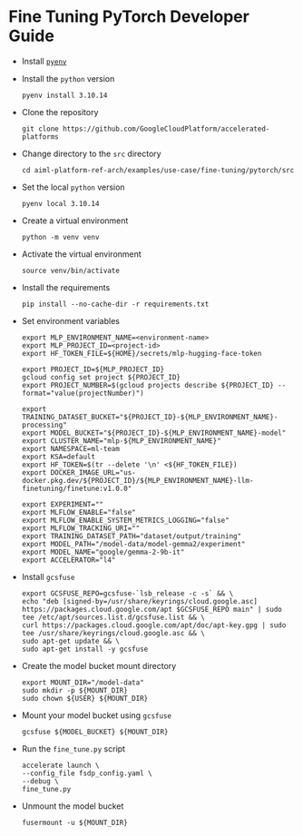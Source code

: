 # Fine Tuning PyTorch Developer Guide

- Install [`pyenv`](https://github.com/pyenv/pyenv?tab=readme-ov-file#installation)

- Install the `python` version

  ```
  pyenv install 3.10.14
  ```

- Clone the repository

  ```
  git clone https://github.com/GoogleCloudPlatform/accelerated-platforms
  ```

- Change directory to the `src` directory

  ```
  cd aiml-platform-ref-arch/examples/use-case/fine-tuning/pytorch/src
  ```

- Set the local `python` version

  ```
  pyenv local 3.10.14
  ```

- Create a virtual environment

  ```
  python -m venv venv
  ```

- Activate the virtual environment

  ```
  source venv/bin/activate
  ```

- Install the requirements

  ```
  pip install --no-cache-dir -r requirements.txt
  ```

- Set environment variables

  ```
  export MLP_ENVIRONMENT_NAME=<environment-name>
  export MLP_PROJECT_ID=<project-id>
  export HF_TOKEN_FILE=${HOME}/secrets/mlp-hugging-face-token

  export PROJECT_ID=${MLP_PROJECT_ID}
  gcloud config set project ${PROJECT_ID}
  export PROJECT_NUMBER=$(gcloud projects describe ${PROJECT_ID} --format="value(projectNumber)")

  export TRAINING_DATASET_BUCKET="${PROJECT_ID}-${MLP_ENVIRONMENT_NAME}-processing"
  export MODEL_BUCKET="${PROJECT_ID}-${MLP_ENVIRONMENT_NAME}-model"
  export CLUSTER_NAME="mlp-${MLP_ENVIRONMENT_NAME}"
  export NAMESPACE=ml-team
  export KSA=default
  export HF_TOKEN=$(tr --delete '\n' <${HF_TOKEN_FILE})
  export DOCKER_IMAGE_URL="us-docker.pkg.dev/${PROJECT_ID}/${MLP_ENVIRONMENT_NAME}-llm-finetuning/finetune:v1.0.0"

  export EXPERIMENT=""
  export MLFLOW_ENABLE="false"
  export MLFLOW_ENABLE_SYSTEM_METRICS_LOGGING="false"
  export MLFLOW_TRACKING_URI=""
  export TRAINING_DATASET_PATH="dataset/output/training"
  export MODEL_PATH="/model-data/model-gemma2/experiment"
  export MODEL_NAME="google/gemma-2-9b-it"
  export ACCELERATOR="l4"
  ```

- Install `gcsfuse`

  ```
  export GCSFUSE_REPO=gcsfuse-`lsb_release -c -s` && \
  echo "deb [signed-by=/usr/share/keyrings/cloud.google.asc] https://packages.cloud.google.com/apt $GCSFUSE_REPO main" | sudo tee /etc/apt/sources.list.d/gcsfuse.list && \
  curl https://packages.cloud.google.com/apt/doc/apt-key.gpg | sudo tee /usr/share/keyrings/cloud.google.asc && \
  sudo apt-get update && \
  sudo apt-get install -y gcsfuse
  ```

- Create the model bucket mount directory

  ```
  export MOUNT_DIR="/model-data"
  sudo mkdir -p ${MOUNT_DIR}
  sudo chown ${USER} ${MOUNT_DIR}
  ```

- Mount your model bucket using `gcsfuse`

  ```
  gcsfuse ${MODEL_BUCKET} ${MOUNT_DIR}
  ```

- Run the `fine_tune.py` script

  ```
  accelerate launch \
  --config_file fsdp_config.yaml \
  --debug \
  fine_tune.py
  ```

- Unmount the model bucket

  ```
  fusermount -u ${MOUNT_DIR}
  ```

